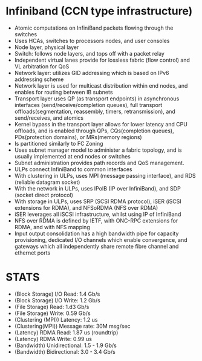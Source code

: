 Infiniband (CCN type infrastructure)
====================================

- Atomic computations on InfiniBand packets flowing through the switches
- Uses HCAs, switches to processors nodes, and user consoles
- Node layer, physical layer
- Switch: follows node layers, and tops off with a packet relay
- Independent virtual lanes provide for lossless fabric (flow control) and VL arbitration for QoS
- Network layer: utilizes GID addressing which is based on IPv6 addressing scheme
- Network layer is used for multicast distribution within end nodes, and enables for routing between IB subnets
- Transport layer uses QP (as transport endpoints) in asynchronous interfaces (send/receive/completion queues), full transport offloads(segmentation, reassembly, timers, retransmission), and send/receives, and atomics
- Kernel bypass in the transport layer allows for lower latency and CPU offloads, and is enabled through QPs, CQs(completion queues), PDs(protection domains), or MRs(memory regions)
- Is partitioned similarly to FC Zoning
- Uses subnet manager model to administer a fabric topology, and is usually implemented at end nodes or switches
- Subnet administration provides path records and QoS management.
- ULPs connect InfiniBand to common interfaces
- With clustering in ULPs, uses MPI (message passing interface), and RDS (reliable datagram socket)
- With the network in ULPs, uses IPoIB (IP over InfiniBand), and SDP (socket direct protocol)
- With storage in ULPs, uses SRP (SCSI RDMA protocol), iSER (iSCSI extensions for RDMA), and NFSoRDMA (NFS over RDMA)
- iSER leverages all iSCSI infrastructure, whilst using IP of InfiniBand
- NFS over RDMA is defined by IETF, with ONC-RPC extensions for RDMA, and with NFS mapping
- Input output consolidation has a high bandwidth pipe for capacity provisioning, dedicated I/O channels which enable convergence, and gateways which all independently share remote fibre channel and ethernet ports

STATS
=====

- (Block Storage) I/O Read: 1.4 Gb/s
- (Block Storage) I/O Write: 1.2 Gb/s
- (File Storage)      Read: 1.d3 Gb/s
- (File Storage)      Write: 0.59 Gb/s
- (Clustering (MPI))  Latency: 1.2 us
- (Clustering(MPI))   Message rate: 30M msg/sec
- (Latency)           RDMA Read: 1.87 us (roundtrip)
- (Latency)           RDMA Write: 0.99 us
- (Bandwidth)         Unidirectional: 1.5 - 1.9 Gb/s
- (Bandwidth)         Bidirectional: 3.0 - 3.4 Gb/s